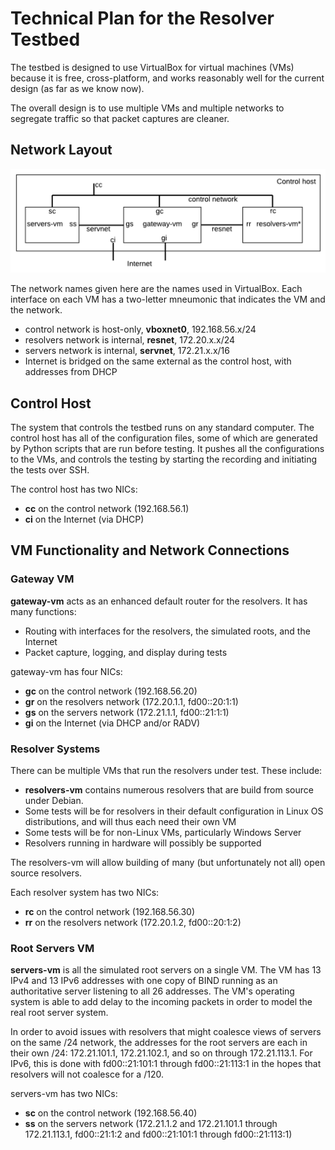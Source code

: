 # Technical Plan for the Resolver Testbed

The testbed is designed to use VirtualBox for virtual machines (VMs) because it is free, cross-platform, and works
reasonably well for the current design (as far as we know now).

The overall design is to use multiple VMs and multiple networks to segregate traffic so that packet captures are cleaner.

## Network Layout

<img src="testbed-layout.png" width=700px>

The network names given here are the names used in VirtualBox.
Each interface on each VM has a two-letter mneumonic that indicates the VM and the network.

 * control network is host-only, **vboxnet0**, 192.168.56.x/24
 * resolvers network is internal, **resnet**, 172.20.x.x/24
 * servers network is internal, **servnet**, 172.21.x.x/16
 * Internet is bridged on the same external as the control host, with addresses from DHCP
 
## Control Host

The system that controls the testbed runs on any standard computer.
The control host has all of the configuration files, some of which are generated by Python scripts that are run before testing.
It pushes all the configurations to the VMs, and controls the testing by starting the recording and initiating the
tests over SSH.

The control host has two NICs:

 * **cc** on the control network (192.168.56.1)
 * **ci** on the Internet (via DHCP)

## VM Functionality and Network Connections

### Gateway VM

**gateway-vm** acts as an enhanced default router for the resolvers.
It has many functions:

 * Routing with interfaces for the resolvers, the simulated roots, and the Internet
 * Packet capture, logging, and display during tests
 
gateway-vm has four NICs:
 
 * **gc** on the control network (192.168.56.20)
 * **gr** on the resolvers network (172.20.1.1, fd00::20:1:1)
 * **gs** on the servers network (172.21.1.1, fd00::21:1:1)
 * **gi** on the Internet (via DHCP and/or RADV)
 
### Resolver Systems

There can be multiple VMs that run the resolvers under test.
These include:

 * **resolvers-vm** contains numerous resolvers that are build
 from source under Debian.
 * Some tests will be for resolvers in their default configuration
 in Linux OS distributions, and will thus each need their own VM
 * Some tests will be for non-Linux VMs, particularly Windows Server
 * Resolvers running in hardware will possibly be supported

The resolvers-vm will allow building of many (but unfortunately not all) open source
resolvers.

Each resolver system has two NICs:

 * **rc** on the control network (192.168.56.30)
 * **rr** on the resolvers network (172.20.1.2, fd00::20:1:2)

### Root Servers VM

**servers-vm** is all the simulated root servers on a single VM.
The VM has 13 IPv4 and 13 IPv6 addresses
with one copy of BIND running as an authoritative server listening to
all 26 addresses.
The VM's operating system is able to add delay to the incoming
packets in order to model the real root server system.

In order to avoid issues with resolvers that might coalesce views of servers
on the same /24 network, the addresses for the root servers are each in their own
/24: 172.21.101.1, 172.21.102.1, and so on through 172.21.113.1.
For IPv6, this is done with fd00::21:101:1 through fd00::21:113:1
in the hopes that resolvers will not coalesce for a /120.

servers-vm has two NICs:

 * **sc** on the control network (192.168.56.40)
 * **ss** on the servers network (172.21.1.2 and 172.21.101.1 through 172.21.113.1, fd00::21:1:2 and fd00::21:101:1 through fd00::21:113:1)

